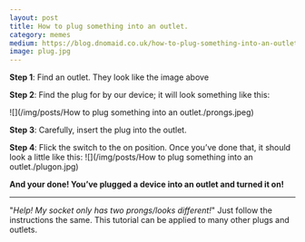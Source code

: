 ```yaml
---
layout: post
title: How to plug something into an outlet.
category: memes
medium: https://blog.dnomaid.co.uk/how-to-plug-something-into-an-outlet-3e0ea672b70
image: plug.jpg
---
```


**Step 1**: Find an outlet. They look like the image above

**Step 2**: Find the plug for by our device; it will look something like this:

![](/img/posts/How to plug something into an outlet./prongs.jpeg)

**Step 3**: Carefully, insert the plug into the outlet.

**Step 4**: Flick the switch to the on position. Once you’ve done that, it should look a little like this:
![](/img/posts/How to plug something into an outlet./plugon.jpg)

**And your done! You’ve plugged a device into an outlet and turned it on!**

---

"*Help! My socket only has two prongs/looks different!*"
Just follow the instructions the same. This tutorial can be applied to many other plugs and outlets.
